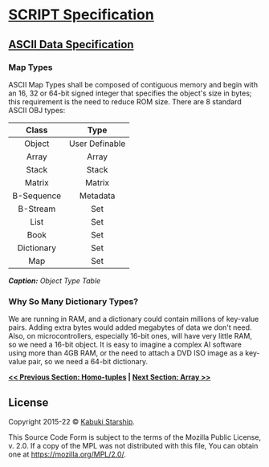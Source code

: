 # [SCRIPT Specification](../../)

## [ASCII Data Specification](../)

### Map Types

ASCII Map Types shall be composed of contiguous memory and begin with an 16, 32 or 64-bit signed integer that specifies the object's size in bytes; this requirement is the need to reduce ROM size. There are 8 standard ASCII OBJ types:

|     Class       |      Type      |
|:---------------:|:--------------:|
|    Object       | User Definable |
|     Array       |      Array     |
|     Stack       |      Stack     |
|     Matrix      |      Matrix    |
|   B-Sequence    |     Metadata   |
|    B-Stream     |       Set      |
|      List       |       Set      |
|      Book       |       Set      |
|   Dictionary    |       Set      |
|      Map        |       Set      |

***Caption:*** *Object Type Table*

### Why So Many Dictionary Types?

We are running in RAM, and a dictionary could contain millions of key-value
pairs. Adding extra bytes would added megabytes of data we don't need. Also,
on microcontrollers, especially 16-bit ones, will have very little RAM, so we
need a 16-bit object. It is easy to imagine a complex AI software using
more than 4GB RAM, or the need to attach a DVD ISO image as a key-value
pair, so we need a 64-bit dictionary.

**[<< Previous Section: Homo-tuples](../HomoTuples.md) | [Next Section: Array >>](Array.md)**

## License

Copyright 2015-22 © [Kabuki Starship](https://kabukistarship.com).

This Source Code Form is subject to the terms of the Mozilla Public License, v. 2.0. If a copy of the MPL was not distributed with this file, You can obtain one at <https://mozilla.org/MPL/2.0/>.
